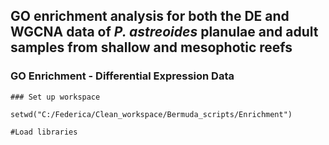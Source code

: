 ## GO enrichment analysis for both the DE and WGCNA data of _P. astreoides_ planulae and adult samples from shallow and mesophotic reefs ######

### GO Enrichment - Differential Expression Data 
```
### Set up workspace

setwd("C:/Federica/Clean_workspace/Bermuda_scripts/Enrichment")

#Load libraries
